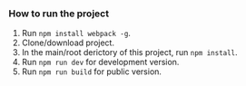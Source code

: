 ### How to run the project
1) Run ``` npm install webpack -g ```.
2) Clone/download project.
3) In the main/root derictory of this project, run ``` npm install ```.
4) Run ``` npm run dev ``` for development version.
5) Run ``` npm run build ``` for public version.